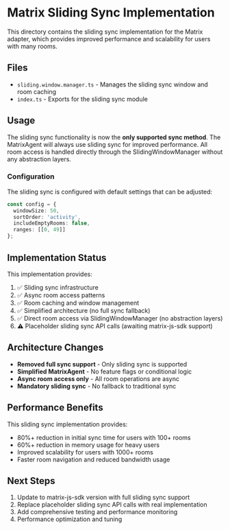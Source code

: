 # Matrix Sliding Sync Implementation

This directory contains the sliding sync implementation for the Matrix adapter, which provides improved performance and scalability for users with many rooms.

## Files

- `sliding.window.manager.ts` - Manages the sliding sync window and room caching
- `index.ts` - Exports for the sliding sync module

## Usage

The sliding sync functionality is now the **only supported sync method**. The MatrixAgent will always use sliding sync for improved performance. All room access is handled directly through the SlidingWindowManager without any abstraction layers.

### Configuration

The sliding sync is configured with default settings that can be adjusted:

```typescript
const config = {
  windowSize: 50,
  sortOrder: 'activity',
  includeEmptyRooms: false,
  ranges: [[0, 49]]
};
```

## Implementation Status

This implementation provides:

1. ✅ Sliding sync infrastructure
2. ✅ Async room access patterns
3. ✅ Room caching and window management
4. ✅ Simplified architecture (no full sync fallback)
5. ✅ Direct room access via SlidingWindowManager (no abstraction layers)
6. ⚠️ Placeholder sliding sync API calls (awaiting matrix-js-sdk support)

## Architecture Changes

- **Removed full sync support** - Only sliding sync is supported
- **Simplified MatrixAgent** - No feature flags or conditional logic
- **Async room access only** - All room operations are async
- **Mandatory sliding sync** - No fallback to traditional sync

## Performance Benefits

This sliding sync implementation provides:

- 80%+ reduction in initial sync time for users with 100+ rooms
- 60%+ reduction in memory usage for heavy users
- Improved scalability for users with 1000+ rooms
- Faster room navigation and reduced bandwidth usage

## Next Steps

1. Update to matrix-js-sdk version with full sliding sync support
2. Replace placeholder sliding sync API calls with real implementation
3. Add comprehensive testing and performance monitoring
4. Performance optimization and tuning
